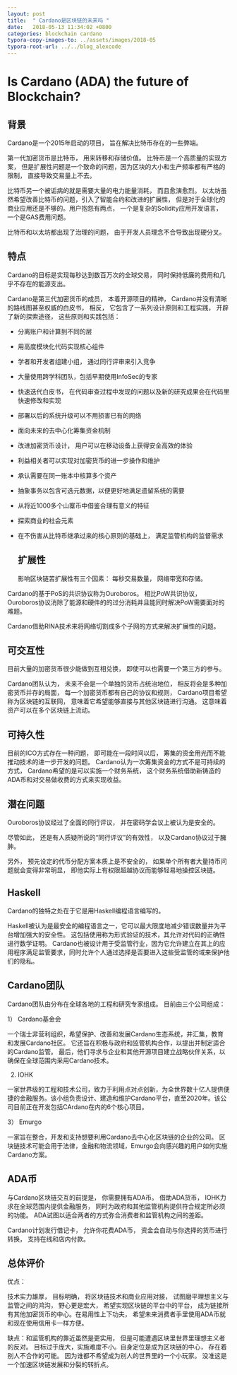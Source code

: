 ```yaml
---
layout: post
title:  " Cardano是区块链的未来吗 "
date:   2018-05-13 11:34:02 +0800
categories: blockchain cardano
typora-copy-images-to: ../assets/images/2018-05
typora-root-url: ../../blog_alexcode
---
```


# Is Cardano (ADA) the future of Blockchain?





## 背景

Cardano是一个2015年启动的项目， 旨在解决比特币存在的一些弊端。

第一代加密货币是比特币， 用来转移和存储价值。  比特币是一个高质量的实现方案， 但是扩展性问题是一个致命的问题，因为区块的大小和生产频率都有严格的限制，  直接导致交易量上不去。 



比特币另一个被诟病的就是需要大量的电力能量消耗， 而且愈演愈烈。 以太坊虽然希望改善比特币的问题，引入了智能合约和改进的扩展性， 但是对于全球化的商业应用还是不够的。用户抱怨有两点， 一个是复杂的Solidity应用开发语言， 一个是GAS费用问题。 



比特币和以太坊都出现了治理的问题， 由于开发人员理念不合导致出现硬分叉。 



## 特点

Cardano的目标是实现每秒达到数百万次的全球交易， 同时保持低廉的费用和几乎不存在的能源支出。 



Cardano是第三代加密货币的成员， 本着开源项目的精神， Cardano并没有清晰的路线图甚至权威的白皮书， 相反， 它包含了一系列设计原则和工程实践， 开辟了新的探索途径， 这些原则和实践包括：

- 分离账户和计算到不同的层

- 用高度模块化代码实现核心组件

- 学者和开发者组建小组， 通过同行评审来引入竞争

- 大量使用跨学科团队，包括早期使用InfoSec的专家

- 快速迭代白皮书， 在代码审查过程中发现的问题以及新的研究成果会在代码里快速修改和实现

- 部署以后的系统升级可以不用损害已有的网络

- 面向未来的去中心化筹集资金机制

- 改进加密货币设计， 用户可以在移动设备上获得安全高效的体验

- 利益相关者可以实现对加密货币的进一步操作和维护

- 承认需要在同一账本中核算多个资产

- 抽象事务以包含可选元数据，以便更好地满足遗留系统的需要

- 从将近1000多个山寨币中借鉴合理有意义的特征

- 探索商业的社会元素

- 在不伤害从比特币继承过来的核心原则的基础上， 满足监管机构的监督需求

  

  ## 扩展性

  影响区块链苦扩展性有三个因素： 每秒交易数量， 网络带宽和存储。



Cardano的基于PoS的共识协议称为Ouroboros。 相比PoW共识协议， Ouroboros协议消除了能源和硬件的的过分消耗并且能同时解决PoW需要面对的难题。 



Cardano借助RINA技术来将网络切割成多个子网的方式来解决扩展性的问题。 



## 可交互性

目前大量的加密货币很少能做到互相兑换， 即使可以也需要一个第三方的参与。

Cardano团队认为， 未来不会是一个单独的货币占统治地位， 相反将会是多种加密货币并存的局面， 每一个加密货币都有自己的协议和规则， Cardano项目希望称为区块链的互联网， 意味着它希望能够直接与其他区块链进行沟通。  这意味着资产可以在多个区块链上流动。 



## 可持久性

目前的ICO方式存在一种问题， 即可能在一段时间以后， 筹集的资金用光而不能推动技术的进一步开发的问题。 Cardano认为一次筹集资金的方式不是可持续的方式， Cardano希望的是可以实施一个财务系统， 这个财务系统借助新铸造的ADA币和对交易做收费的方式来实现收益。 



## 潜在问题

Ouroboros协议经过了全面的同行评议， 并在密码学会议上被认为是安全的。 



尽管如此， 还是有人质疑所说的“同行评议”的有效性， 以及Cardano协议过于臃肿。 



另外， 预先设定的代币分配方案本质上是不安全的， 如果单个所有者大量持币问题就会变得非常明显， 即他实际上有权限超越协议而能够轻易地操控区块链。 



## Haskell

Cardano的独特之处在于它是用Haskell编程语言编写的。



Haskell被认为是最安全的编程语言之一，它可以最大限度地减少错误数量并为平台增加强大的安全性。 这包括使用称为形式验证的技术，其允许对代码的正确性进行数学证明。 Cardano也被设计用于受监管行业，因为它允许建立在其上的应用程序满足监管要求，同时允许个人通过选择是否要进入这些受监管的域来保护他们的隐私。



## Cardano团队

Cardano团队由分布在全球各地的工程和研究专家组成。 目前由三个公司组成：

1） Cardano基金会

一个瑞士非营利组织，希望保护、改善和发展Cardano生态系统，并汇集，教育和发展Cardano社区。 它还旨在积极与政府和监管机构合作，以提出并制定适合的Cardano监管。 最后，他们寻求与企业和其他开源项目建立战略伙伴关系，以确保在全球范围内采用Cardano技术。

2)  IOHK

一家世界级的工程和技术公司，致力于利用点对点创新，为全世界数十亿人提供便捷的金融服务。该小组负责设计、建造和维护Cardano平台，直至2020年。该公司目前正在开发包括CArdano在内的6个核心项目。

3） Emurgo

一家旨在整合，开发和支持想要利用Cardano去中心化区块链的企业的公司。 区块链技术可能会用于法律，金融和物流领域，Emurgo会向感兴趣的用户如何实施Cardano方案。



## ADA币

与Cardano区块链交互的前提是， 你需要拥有ADA币。 借助ADA货币，  IOHK力求在全球范围内提供金融服务， 同时为政府和其他监管机构提供符合规定所必须的功能。  ADA试图以适合两者的方式弥合消费者和监管机构之间的差距。 



Cardano计划发行借记卡， 允许你花费ADA币， 资金会自动与你选择的货币进行转换， 支持在线和店内付款。 





## 总体评价

优点：

技术实力雄厚， 目标明确， 将区块链技术和商业应用对接， 试图磨平理想主义与监管之间的鸿沟， 野心更是宏大， 希望实现区块链的平台中的平台， 成为链接所有其他加密货币的中心。在易用性上下功夫， 希望未来消费者手里使用ADA币就和现在使用信用卡一样方便。 



缺点：和监管机构的靠近虽然是更实用， 但是可能遭遇区块里世界里理想主义者的反对。 目标过于庞大，实施难度不小。自身定位是成为区块链的中心， 存在着别人不合作的可能。  因为谁都不希望成为别人的世界里的一个小玩家。  没准这是一个加速区块链发展和分裂的转折点。 

